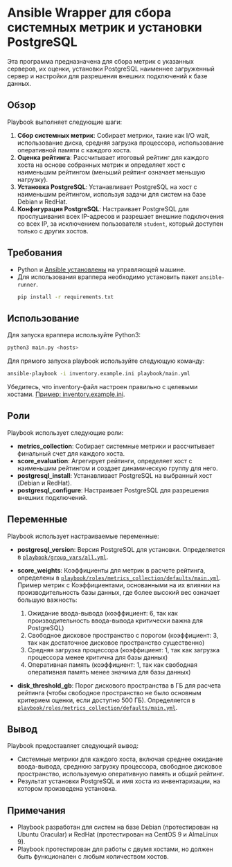 # Ansible Wrapper для сбора системных метрик и установки PostgreSQL

Эта программа предназначена для сбора метрик с указанных серверов, их оценки, установки PostgreSQL наименнее загруженный сервер и настройки для разрешения внешних подключений к базе данных.

## Обзор

Playbook выполняет следующие шаги:

1. **Сбор системных метрик**: Собирает метрики, такие как I/O wait, использование диска, средняя загрузка процессора, использование оперативной памяти с каждого хоста.
2. **Оценка рейтинга**: Рассчитывает итоговый рейтинг для каждого хоста на основе собранных метрик и определяет хост с наименьшим рейтингом (меньший рейтинг означает меньшую нагрузку).
3. **Установка PostgreSQL**: Устанавливает PostgreSQL на хост с наименьшим рейтингом, используя задачи для систем на базе Debian и RedHat.
4. **Конфигурация PostgreSQL**: Настраивает PostgreSQL для прослушивания всех IP-адресов и разрешает внешние подключения со всех IP, за исключением пользователя `student`, который доступен только с других хостов.

## Требования

- Python и [Ansible установлены](https://docs.ansible.com/ansible/latest/installation_guide/intro_installation.html#pipx-install) на управляющей машине.
- Для использования враппера необходимо установить пакет `ansible-runner`.
    ```bash
    pip install -r requirements.txt
    ```

## Использование

Для запуска враппера используйте Python3:
```bash
python3 main.py <hosts>
```

Для прямого запуска playbook используйте следующую команду:
```bash
ansible-playbook -i inventory.example.ini playbook/main.yml
```

Убедитесь, что inventory-файл настроен правильно с целевыми хостами. [Пример: inventory.example.ini](inventory.example.ini).

## Роли

Playbook использует следующие роли:

- **metrics_collection**: Собирает системные метрики и рассчитывает финальный счет для каждого хоста.
- **score_evaluation**: Агрегирует рейтинги, определяет хост с наименьшим рейтингом и создает динамическую группу для него.
- **postgresql_install**: Устанавливает PostgreSQL на выбранный хост (Debian и RedHat).
- **postgresql_configure**: Настраивает PostgreSQL для разрешения внешних подключений.

## Переменные

Playbook использует настраиваемые переменные:

- **postgresql_version**: Версия PostgreSQL для установки. Определяется в [`playbook/group_vars/all.yml`](playbook/group_vars/all.yml).
- **score_weights**: Коэффициенты для метрик в расчете рейтинга, определены в [`playbook/roles/metrics_collection/defaults/main.yml`](playbook/roles/metrics_collection/defaults/main.yml). Пример метрик с Коэффициентами, основанными на их влиянии на производительность базы данных, где более высокий вес означает большую важность:
    1. Ожидание ввода-вывода (коэффициент: 6, так как производительность ввода-вывода критически важна для PostgreSQL)
    2. Свободное дисковое пространство с порогом (коэффициент: 3, так как достаточное дисковое пространство существенно)
    3. Средняя загрузка процессора (коэффициент: 1, так как загрузка процессора менее критична для базы данных)
    4. Оперативная память (коэффициент: 1, так как свободная оперативная память менее значима для базы данных)

- **disk_threshold_gb**: Порог дискового пространства в ГБ для расчета рейтинга (чтобы свободное пространство не было основным критерием оценки, если доступно 500 ГБ). Определяется в [`playbook/roles/metrics_collection/defaults/main.yml`](playbook/roles/metrics_collection/defaults/main.yml).

## Вывод

Playbook предоставляет следующий вывод:

- Системные метрики для каждого хоста, включая среднее ожидание ввода-вывода, среднюю загрузку процессора, свободное дисковое пространство, используемую оперативную память и общий рейтинг.
- Результат установки PostgreSQL и имя хоста из инвентаризации, на котором произведена установка.

## Примечания

- Playbook разработан для систем на базе Debian (протестирован на Ubuntu Oracular) и RedHat (протестирован на CentOS 9 и AlmaLinux 9).
- Playbook протестирован для работы с двумя хостами, но должен быть функционален с любым количеством хостов.